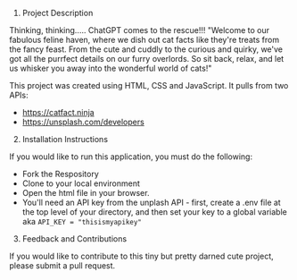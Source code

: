 1. Project Description

Thinking, thinking..... ChatGPT comes to the rescue!!!
"Welcome to our fabulous feline haven, where we dish out cat facts like they're treats from the fancy feast. From the cute and cuddly to the curious and quirky, we've got all the purrfect details on our furry overlords. So sit back, relax, and let us whisker you away into the wonderful world of cats!"

This project was created using HTML, CSS and JavaScript. It pulls from two APIs: 
* https://catfact.ninja
* https://unsplash.com/developers


2. Installation Instructions

If you would like to run this application, you must do the following:
* Fork the Respository
* Clone to your local environment
* Open the html file in your browser.
* You'll need an API key from the unplash API - first, create a .env file at the top level of your directory, and then set your key to a global variable aka `API_KEY = "thisismyapikey"`

3. Feedback and Contributions

If you would like to contribute to this tiny but pretty darned cute project, please submit a pull request. 